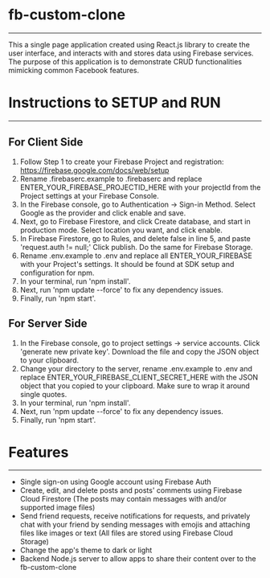 # fb-custom-clone

---

This a single page application created using React.js library to create the user interface, and interacts with and stores data using Firebase services.
The purpose of this application is to demonstrate CRUD functionalities mimicking common Facebook features.

# Instructions to SETUP and RUN

---

## For Client Side

1. Follow Step 1 to create your Firebase Project and registration: https://firebase.google.com/docs/web/setup
2. Rename .firebaserc.example to .firebaserc and replace ENTER_YOUR_FIREBASE_PROJECTID_HERE with your projectId from the Project settings at your Firebase Console.
3. In the Firebase console, go to Authentication -> Sign-in Method. Select Google as the provider and click enable and save.
4. Next, go to Firebase Firestore, and click Create database, and start in production mode. Select location you want, and click enable.
5. In Firebase Firestore, go to Rules, and delete false in line 5, and paste 'request.auth != null;' Click publish. Do the same for Firebase Storage.
6. Rename .env.example to .env and replace all ENTER_YOUR_FIREBASE with your Project's settings. It should be found at SDK setup and configuration for npm.
7. In your terminal, run 'npm install'.
8. Next, run 'npm update --force' to fix any dependency issues.
9. Finally, run 'npm start'.

## For Server Side

1. In the Firebase console, go to project settings -> service accounts. Click 'generate new private key'. Download the file and copy the JSON object to your clipboard.
2. Change your directory to the server, rename .env.example to .env and replace ENTER_YOUR_FIREBASE_CLIENT_SECRET_HERE with the JSON object that you copied to your clipboard. Make sure to wrap it around single quotes.
3. In your terminal, run 'npm install'.
4. Next, run 'npm update --force' to fix any dependency issues.
5. Finally, run 'npm start'.

# Features

---

- Single sign-on using Google account using Firebase Auth
- Create, edit, and delete posts and posts' comments using Firebase Cloud Firestore (The posts may contain messages with and/or supported image files)
- Send friend requests, receive notifications for requests, and privately chat with your friend by sending messages with emojis and attaching files like images or text (All files are stored using Firebase Cloud Storage)
- Change the app's theme to dark or light
- Backend Node.js server to allow apps to share their content over to the fb-custom-clone
